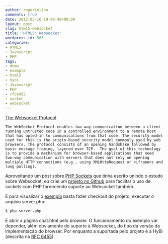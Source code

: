 ```yaml
---
author: rogeriolino
comments: true
date: 2012-05-16 19:48:48+00:00
layout: post
slug: html5-websocket
title: 'HTML5: Websocket'
wordpress_id: 563
categories:
- HTML5
- Javascript
- PHP
tags:
- demo
- example
- html5
- hybi
- Javascript
- PHP
- rfc6455
- socket
- websocket
---
```



[The Websocket Protocol](http://www.rfc-editor.org/rfc/rfc6455.txt)
```
The WebSocket Protocol enables two-way communication between a client running untrusted code in a controlled environment to a remote host that has opted-in to communications from that code. The security model used for this is the origin-based security model commonly used by web browsers. The protocol consists of an opening handshake followed by basic message framing, layered over TCP.  The goal of this technology is to provide a mechanism for browser-based applications that need two-way communication with servers that does not rely on opening multiple HTTP connections (e.g., using XMLHttpRequest or <iframe>s and long polling).
```

Aproveitando um post sobre [PHP Sockets](http://rogeriolino.com/2010/04/22/php-socket-class/) que tinha escrito unindo o estudo sobre Websocket, eu criei um [projeto no Github](https://github.com/rogeriolino/phpsocket) para facilitar o uso de sockets com PHP fornecendo suporte ao Websocket também.

E para visualizar o [exemplo](https://github.com/rogeriolino/phpsocket/tree/master/demo/websocket) basta fazer checkout do projeto, executar o arquivo server.php: 

    
```bash
$ php server.php
```   

E abrir a página chat.html pelo browser. O funcionamento do exemplo vai depender, além obviamente do suporte à Websocket, do tipo da versão da implementação do browser. Por enquanto a suportada pelo projeto é a HyBi (descrita na [RFC 6455](http://www.rfc-editor.org/rfc/rfc6455.txt)).
